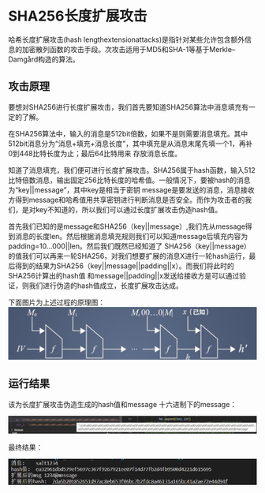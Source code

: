 # SHA256长度扩展攻击

哈希长度扩展攻击(hash lengthextensionattacks)是指针对某些允许包含额外信息的加密散列函数的攻击手段。次攻击适用于MD5和SHA-1等基于Merkle–Damgård构造的算法。

## 攻击原理

 要想对SHA256进行长度扩展攻击，我们首先要知道SHA256算法中消息填充有一定的了解。
 
 在SHA256算法中，输入的消息是512bit倍数，如果不是则需要消息填充。其中512bit消息分为“消息+填充+消息长度”，其中填充是从消息末尾先填一个1，再补0到448比特长度为止；最后64比特用来
 存放消息长度。
 
 知道了消息填充，我们便可进行长度扩展攻击。SHA256属于hash函数，输入512比特倍数消息，输出固定256比特长度的哈希值。一般情况下，要被hash的消息为“key||message”，其中key是相当于密钥
 message是要发送的消息，消息接收方得到message和哈希值用共享密钥进行判断消息是否安全。而作为攻击者的我们，是对key不知道的，所以我们可以通过长度扩展攻击伪造hash值。
 
 首先我们已知的是message和SHA256（key||message）,我们先从message得到消息的长度len。然后根据消息填充规则我们可以知道message后填充内容为padding=10...000||len。然后我们既然已经知道了
 SHA256（key||message）的值我们可以再来一轮SHA256，对我们想要扩展的消息X进行一轮hash运行，最后得到的结果为SHA256（key||message||padding||x）。而我们将此时的SHA256计算出的hash值
 和message||padding||x发送给接收方是可以通过验证，则我们进行伪造的hash值成立，长度扩展攻击达成。
 
 下面图片为上述过程的原理图：
 ![This is an image](https://github.com/ziyizhou0813/Innovation-and-Entrepreneurship-Project/blob/main/SHA256-length_extension_attack/sha256%E9%95%BF%E5%BA%A6%E6%89%A9%E5%B1%95%E6%94%BB%E5%87%BB%E5%8E%9F%E7%90%86%E5%9B%BE.png)
 
 
 ## 运行结果
 
该为长度扩展攻击伪造生成的hash值和message
 十六进制下的message：
 
 ![This is an image](https://github.com/ziyizhou0813/Innovation-and-Entrepreneurship-Project/blob/main/SHA256-length_extension_attack/test.png)
 
 最终结果：
 
 ![This is an image](https://github.com/ziyizhou0813/Innovation-and-Entrepreneurship-Project/blob/main/SHA256-length_extension_attack/%E4%BC%AA%E9%80%A0%E7%BB%93%E6%9E%9C.png)
